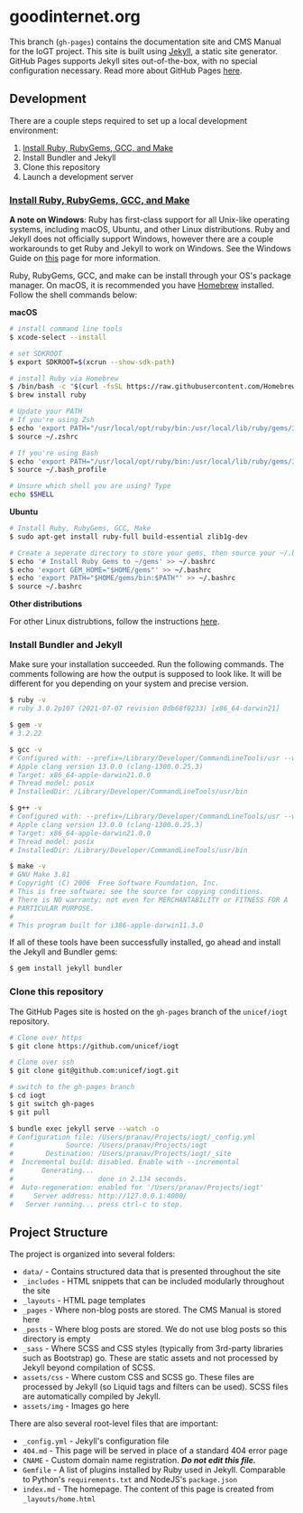 # goodinternet.org

This branch (`gh-pages`) contains the documentation site and CMS Manual for the IoGT project. This site is built using [Jekyll](https://jekyllrb.com), a static site generator. GitHub Pages supports Jekyll sites out-of-the-box, with no special configuration necessary. Read more about GitHub Pages [here](https://pages.github.com).

## Development

There are a couple steps required to set up a local development environment:

1. [Install Ruby, RubyGems, GCC, and Make](https://jekyllrb.com/docs/)
2. Install Bundler and Jekyll
3. Clone this repository
4. Launch a development server

### [Install Ruby, RubyGems, GCC, and Make](https://jekyllrb.com/docs/installation/#guides)

**A note on Windows**: Ruby has first-class support for all Unix-like operating systems, including macOS, Ubuntu, and other Linux distributions. Ruby and Jekyll does not officially support Windows, however there are a couple workarounds to get Ruby and Jekyll to work on Windows. See the Windows Guide on [this](https://jekyllrb.com/docs/installation/#guides) page for more information.

Ruby, RubyGems, GCC, and make can be install through your OS's package manager. On macOS, it is recommended you have [Homebrew](https://brew.sh) installed. Follow the shell commands below:

**macOS**
```zsh
# install command line tools
$ xcode-select --install

# set SDKROOT
$ export SDKROOT=$(xcrun --show-sdk-path)

# install Ruby via Homebrew
$ /bin/bash -c "$(curl -fsSL https://raw.githubusercontent.com/Homebrew/install/HEAD/install.sh)"
$ brew install ruby

# Update your PATH
# If you're using Zsh
$ echo 'export PATH="/usr/local/opt/ruby/bin:/usr/local/lib/ruby/gems/3.0.0/bin:$PATH"' >> ~/.zshrc
$ source ~/.zshrc

# If you're using Bash
$ echo 'export PATH="/usr/local/opt/ruby/bin:/usr/local/lib/ruby/gems/3.0.0/bin:$PATH"' >> ~/.bash_profile
$ source ~/.bash_profile

# Unsure which shell you are using? Type
echo $SHELL
```

**Ubuntu**
```bash
# Install Ruby, RubyGems, GCC, Make
$ sudo apt-get install ruby-full build-essential zlib1g-dev

# Create a seperate directory to store your gems, then source your ~/.bashrc
$ echo '# Install Ruby Gems to ~/gems' >> ~/.bashrc
$ echo 'export GEM_HOME="$HOME/gems"' >> ~/.bashrc
$ echo 'export PATH="$HOME/gems/bin:$PATH"' >> ~/.bashrc
$ source ~/.bashrc
```

**Other distributions**

For other Linux distrubtions, follow the instructions [here](https://jekyllrb.com/docs/installation/other-linux/).


### Install Bundler and Jekyll


Make sure your installation succeeded. Run the following commands. The comments following are how the output is supposed to look like. It will be different for you depending on your system and precise version.

```bash
$ ruby -v
# ruby 3.0.2p107 (2021-07-07 revision 0db68f0233) [x86_64-darwin21]

$ gem -v
# 3.2.22

$ gcc -v
# Configured with: --prefix=/Library/Developer/CommandLineTools/usr --with-gxx-include-dir=/Library/Developer/CommandLineTools/SDKs/MacOSX.sdk/usr/include/c++/4.2.1
# Apple clang version 13.0.0 (clang-1300.0.25.3)
# Target: x86_64-apple-darwin21.0.0
# Thread model: posix
# InstalledDir: /Library/Developer/CommandLineTools/usr/bin

$ g++ -v
# Configured with: --prefix=/Library/Developer/CommandLineTools/usr --with-gxx-include-dir=/Library/Developer/CommandLineTools/SDKs/MacOSX.sdk/usr/include/c++/4.2.1
# Apple clang version 13.0.0 (clang-1300.0.25.3)
# Target: x86_64-apple-darwin21.0.0
# Thread model: posix
# InstalledDir: /Library/Developer/CommandLineTools/usr/bin

$ make -v
# GNU Make 3.81
# Copyright (C) 2006  Free Software Foundation, Inc.
# This is free software; see the source for copying conditions.
# There is NO warranty; not even for MERCHANTABILITY or FITNESS FOR A
# PARTICULAR PURPOSE.
#
# This program built for i386-apple-darwin11.3.0
```

If all of these tools have been successfully installed, go ahead and install the Jekyll and Bundler gems:

```bash
$ gem install jekyll bundler
```

### Clone this repository

The GitHub Pages site is hosted on the `gh-pages` branch of the `unicef/iogt` repository.

```bash
# Clone over https
$ git clone https://github.com/unicef/iogt

# Clone over ssh
$ git clone git@github.com:unicef/iogt.git

# switch to the gh-pages branch
$ cd iogt
$ git switch gh-pages
$ git pull

$ bundle exec jekyll serve --watch -o
# Configuration file: /Users/pranav/Projects/iogt/_config.yml
#             Source: /Users/pranav/Projects/iogt
#        Destination: /Users/pranav/Projects/iogt/_site
#  Incremental build: disabled. Enable with --incremental
#       Generating... 
#                     done in 2.134 seconds.
#  Auto-regeneration: enabled for '/Users/pranav/Projects/iogt'
#     Server address: http://127.0.0.1:4000/
#   Server running... press ctrl-c to stop.
```

## Project Structure

The project is organized into several folders:

- `data/` - Contains structured data that is presented throughout the site
- `_includes` - HTML snippets that can be included modularly throughout the site
- `_layouts` - HTML page templates
- `_pages` - Where non-blog posts are stored. The CMS Manual is stored here
- `_posts` - Where blog posts are stored. We do not use blog posts so this directory is empty
- `_sass` - Where SCSS and CSS styles (typically from 3rd-party libraries such as Bootstrap) go. These are static assets and not processed by Jekyll beyond compilation of SCSS.
- `assets/css` - Where custom CSS and SCSS go. These files are processed by Jekyll (so Liquid tags and filters can be used). SCSS files are automatically compiled by Jekyll.
- `assets/img` - Images go here
  
There are also several root-level files that are important:
- `_config.yml` - Jekyll's configuration file
- `404.md` - This page will be served in place of a standard 404 error page
- `CNAME` - Custom domain name registration. _**Do not edit this file.**_
- `Gemfile` - A list of plugins installed by Ruby used in Jekyll. Comparable to Python's `requirements.txt` and NodeJS's `package.json`
- `index.md` - The homepage. The content of this page is created from `_layouts/home.html`
